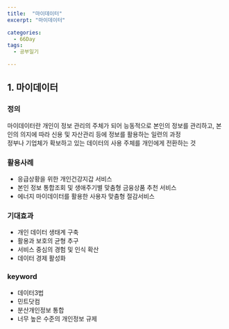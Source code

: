 ```yaml
---
title:  "마이데이터"
excerpt: "마이데이터"

categories:
  - 66Day
tags:
  - 공부일기

---
```


## 1. 마이데이터

### 정의
마이데이터란 개인이 정보 관리의 주체가 되어 능동적으로 본인의 정보를 관리하고, 본인의 의지에 따라 신용 및 자산관리 등에 정보를 활용하는 일련의 과정  
정부나 기업체가 확보하고 있는 데이터의 사용 주체를 개인에게 전환하는 것  

### 활용사례
- 응급상황을 위한 개인건강지갑 서비스
- 본인 정보 통합조회 및 생애주기별 맞춤형 금융상품 추천 서비스
- 에너지 마이데이터를 활용한 사용자 맞춤형 절감서비스

### 기대효과
- 개인 데이터 생태계 구축
- 활용과 보호의 균형 추구
- 서비스 중심의 경험 및 인식 확산
- 데이터 경제 활성화

### keyword
- 데이터3법
- 민트닷컴
- 분산개인정보 통합
- 너무 높은 수준의 개인정보 규제 
